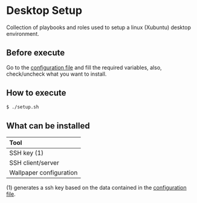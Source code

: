 # Desktop Setup

Collection of playbooks and roles used to setup a linux (Xubuntu) desktop environment.

## Before execute

Go to the [configuration file](group_vars/all.yml) and fill the required variables, also, check/uncheck what you want to install.

## How to execute

```bash
$ ./setup.sh
```

## What can be installed

| Tool                                  |
| :---                                  |
| SSH key (1)                           |
| SSH client/server                     |
| Wallpaper configuration               |


(1) generates a ssh key based on the data contained in the [configuration file](group_vars/all.yml).
